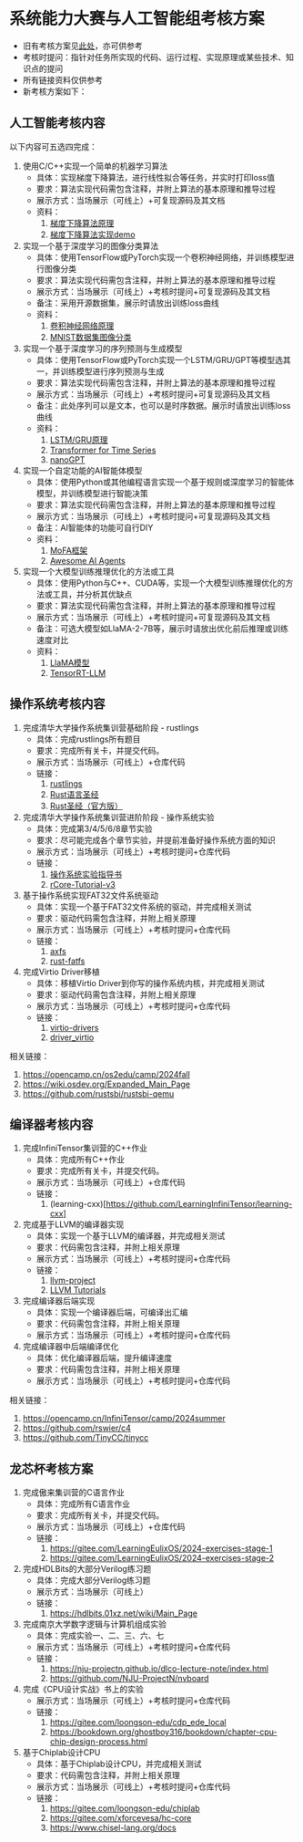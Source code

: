 # 系统能力大赛与人工智能组考核方案

- 旧有考核方案见[此处](./exam.old.md)，亦可供参考
- 考核时提问：指针对任务所实现的代码、运行过程、实现原理或某些技术、知识点的提问
- 所有链接资料仅供参考
- 新考核方案如下：

## 人工智能考核内容

以下内容可五选四完成：

1. 使用C/C++实现一个简单的机器学习算法
    - 具体：实现梯度下降算法，进行线性拟合等任务，并实时打印loss值
    - 要求：算法实现代码需包含注释，并附上算法的基本原理和推导过程
    - 展示方式：当场展示（可线上）+可复现源码及其文档
    - 资料：
        1. [梯度下降算法原理](https://dsfftp.readthedocs.io/zh-cn/latest/Linear-Regression/%E6%A2%AF%E5%BA%A6%E4%B8%8B%E9%99%8D%E6%B3%95%E7%9A%84%E6%95%B0%E5%AD%A6%E5%8E%9F%E7%90%86.html)
        2. [梯度下降算法实现demo](https://blog.csdn.net/AbBaCl/article/details/78817775)
2. 实现一个基于深度学习的图像分类算法
    - 具体：使用TensorFlow或PyTorch实现一个卷积神经网络，并训练模型进行图像分类
    - 要求：算法实现代码需包含注释，并附上算法的基本原理和推导过程
    - 展示方式：当场展示（可线上）+考核时提问+可复现源码及其文档
    - 备注：采用开源数据集，展示时请放出训练loss曲线
    - 资料：
        1. [卷积神经网络原理](https://zh.d2l.ai/chapter_convolutional-neural-networks/index.html)
        2. [MNIST数据集图像分类](https://pytorch.org/tutorials/beginner/basics/optimization_tutorial.html)
3. 实现一个基于深度学习的序列预测与生成模型
    - 具体：使用TensorFlow或PyTorch实现一个LSTM/GRU/GPT等模型选其一，并训练模型进行序列预测与生成
    - 要求：算法实现代码需包含注释，并附上算法的基本原理和推导过程
    - 展示方式：当场展示（可线上）+考核时提问+可复现源码及其文档
    - 备注：此处序列可以是文本，也可以是时序数据。展示时请放出训练loss曲线
    - 资料：
        1. [LSTM/GRU原理](https://towardsdatascience.com/illustrated-guide-to-lstms-and-gru-s-a-step-by-step-explanation-44e9eb85bf21)
        2. [Transformer for Time Series](https://medium.com/intel-tech/how-to-apply-transformers-to-time-series-models-spacetimeformer-e452f2825d2e)
        3. [nanoGPT](https://github.com/karpathy/nanoGPT)
4. 实现一个自定功能的AI智能体模型
    - 具体：使用Python或其他编程语言实现一个基于规则或深度学习的智能体模型，并训练模型进行智能决策
    - 要求：算法实现代码需包含注释，并附上算法的基本原理和推导过程
    - 展示方式：当场展示（可线上）+考核时提问+可复现源码及其文档
    - 备注：AI智能体的功能可自行DIY
    - 资料：
        1. [MoFA框架](https://github.com/moxin-org/mofa/)
        2. [Awesome AI Agents](https://github.com/e2b-dev/awesome-ai-agents)
5. 实现一个大模型训练推理优化的方法或工具
    - 具体：使用Python与C++、CUDA等，实现一个大模型训练推理优化的方法或工具，并分析其优缺点
    - 要求：算法实现代码需包含注释，并附上算法的基本原理和推导过程
    - 展示方式：当场展示（可线上）+考核时提问+可复现源码及其文档
    - 备注：可选大模型如LlaMA-2-7B等，展示时请放出优化前后推理或训练速度对比
    - 资料：
        1. [LlaMA模型](https://github.com/meta-llama/llama)
        2. [TensorRT-LLM](https://github.com/NVIDIA/TensorRT-LLM)


## 操作系统考核内容

1. 完成清华大学操作系统集训营基础阶段 - rustlings
    - 具体：完成rustlings所有题目
    - 要求：完成所有关卡，并提交代码。
    - 展示方式：当场展示（可线上）+仓库代码
    - 链接：
        1. [rustlings](https://github.com/rust-lang/rustlings)
        2. [Rust语言圣经](https://course.rs/about-book.html)
        3. [Rust圣经（官方版）](https://doc.rust-lang.org/book/)
2. 完成清华大学操作系统集训营进阶阶段 - 操作系统实验
    - 具体：完成第3/4/5/6/8章节实验
    - 要求：尽可能完成各个章节实验，并提前准备好操作系统方面的知识
    - 展示方式：当场展示（可线上）+考核时提问+仓库代码
    - 链接：
        1. [操作系统实验指导书](https://learningos.cn/rCore-Tutorial-Guide-2024A/)
        2. [rCore-Tutorial-v3](https://rcore-os.cn/rCore-Tutorial-Book-v3/)
3. 基于操作系统实现FAT32文件系统驱动
    - 具体：实现一个基于FAT32文件系统的驱动，并完成相关测试
    - 要求：驱动代码需包含注释，并附上相关原理
    - 展示方式：当场展示（可线上）+考核时提问+仓库代码
    - 链接：
        1. [axfs](https://github.com/Starry-OS/axfs)
        2. [rust-fatfs](https://github.com/rafalh/rust-fatfs)
4. 完成Virtio Driver移植
    - 具体：移植Virtio Driver到你写的操作系统内核，并完成相关测试
    - 要求：驱动代码需包含注释，并附上相关原理
    - 展示方式：当场展示（可线上）+考核时提问+仓库代码
    - 链接：
        1. [virtio-drivers](https://github.com/rcore-os/virtio-drivers)
        2. [driver_virtio](https://github.com/Starry-OS/driver_virtio)

相关链接：
   1. https://opencamp.cn/os2edu/camp/2024fall
   2. https://wiki.osdev.org/Expanded_Main_Page
   3. https://github.com/rustsbi/rustsbi-qemu

## 编译器考核内容

1. 完成InfiniTensor集训营的C++作业
    - 具体：完成所有C++作业
    - 要求：完成所有关卡，并提交代码。
    - 展示方式：当场展示（可线上）+仓库代码
    - 链接：
        1. (learning-cxx)[https://github.com/LearningInfiniTensor/learning-cxx]
2. 完成基于LLVM的编译器实现
    - 具体：实现一个基于LLVM的编译器，并完成相关测试
    - 要求：代码需包含注释，并附上相关原理
    - 展示方式：当场展示（可线上）+考核时提问+仓库代码
    - 链接：
        1. [llvm-project](https://github.com/llvm/llvm-project)
        2. [LLVM Tutorials](https://llvm.org/docs/GettingStartedTutorials.html)
3. 完成编译器后端实现
    - 具体：实现一个编译器后端，可编译出汇编
    - 要求：代码需包含注释，并附上相关原理
    - 展示方式：当场展示（可线上）+考核时提问+仓库代码
4. 完成编译器中后端编译优化
    - 具体：优化编译器后端，提升编译速度
    - 要求：代码需包含注释，并附上相关原理
    - 展示方式：当场展示（可线上）+考核时提问+仓库代码

相关链接：
   1. https://opencamp.cn/InfiniTensor/camp/2024summer
   2. https://github.com/rswier/c4
   3. https://github.com/TinyCC/tinycc

## 龙芯杯考核方案

1. 完成傲来集训营的C语言作业
    - 具体：完成所有C语言作业
    - 要求：完成所有关卡，并提交代码。
    - 展示方式：当场展示（可线上）+仓库代码
    - 链接：
        1. https://gitee.com/LearningEulixOS/2024-exercises-stage-1
        2. https://gitee.com/LearningEulixOS/2024-exercises-stage-2
2. 完成HDLBits的大部分Verilog练习题
    - 具体：完成大部分Verilog练习题
    - 展示方式：当场展示（可线上）
    - 链接：
        1. https://hdlbits.01xz.net/wiki/Main_Page
3. 完成南京大学数字逻辑与计算机组成实验
    - 具体：完成实验一、二、三、六、七
    - 展示方式：当场展示（可线上）+考核时提问+仓库代码
    - 链接：
        1. https://nju-projectn.github.io/dlco-lecture-note/index.html
        2. https://github.com/NJU-ProjectN/nvboard
4. 完成《CPU设计实战》书上的实验
    - 展示方式：当场展示（可线上）+考核时提问+仓库代码
    - 链接：
        1. https://gitee.com/loongson-edu/cdp_ede_local
        2. https://bookdown.org/ghostboy316/bookdown/chapter-cpu-chip-design-process.html
5. 基于Chiplab设计CPU
    - 具体：基于Chiplab设计CPU，并完成相关测试
    - 要求：代码需包含注释，并附上相关原理
    - 展示方式：当场展示（可线上）+考核时提问+仓库代码
    - 链接：
        1. https://gitee.com/loongson-edu/chiplab
        2. https://gitee.com/xforcevesa/hc-core
        3. https://www.chisel-lang.org/docs
